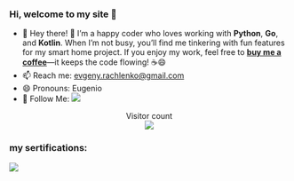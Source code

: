 ###  Hi, welcome to my site 👋

<!-- <img align="right" src="https://github-readme-stats.vercel.app/api?username=rachlenko&show_icons=true&theme=radical" /> -->

- 🔭 Hey there! 👋 I’m a happy coder who loves working with **Python**, **Go**, and **Kotlin**. When I’m not busy, you’ll find me tinkering with fun features for my smart home project. If you enjoy my work, feel free to [**buy me a coffee**](https://ko-fi.com/evgenyrachlenko)—it keeps the code flowing! ☕😄
- 📫 Reach me: evgeny.rachlenko@gmail.com
- 😄 Pronouns: Eugenio
- 👏 Follow Me: [![](https://img.shields.io/github/followers/rachlenko?label=follow%20me&style=social)](https://github.com/rachlenko/)

<p align="center">
  Visitor count<br>
  <img src="https://profile-counter.glitch.me/rachlenko/count.svg" />
</p>

<h3>my sertifications: </h3> 
<img src = "https://partnercredentials.elastic.co/4beeffb9-e879-48a4-95e7-7405c16c4567" >
